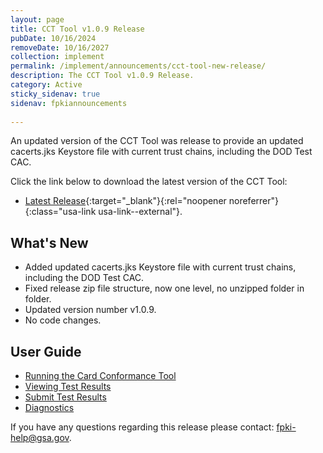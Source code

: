 ```yaml
---
layout: page
title: CCT Tool v1.0.9 Release
pubDate: 10/16/2024
removeDate: 10/16/2027
collection: implement
permalink: /implement/announcements/cct-tool-new-release/
description: The CCT Tool v1.0.9 Release.
category: Active
sticky_sidenav: true
sidenav: fpkiannouncements
      
---
```


An updated version of the CCT Tool was release to provide an updated cacerts.jks Keystore file with current trust chains, including the DOD Test CAC. 

Click the link below to download the latest version of the CCT Tool: 
- [Latest Release](https://github.com/GSA/piv-conformance/releases){:target="_blank"}{:rel="noopener noreferrer"}{:class="usa-link usa-link--external"}.

## What's New
- Added updated cacerts.jks Keystore file with current trust chains, including the DOD Test CAC.
- Fixed release zip file structure, now one level, no unzipped folder in folder.
- Updated version number v1.0.9.
- No code changes.

## User Guide
- [Running the Card Conformance Tool](https://github.com/GSA/piv-conformance/wiki/Running-the-CCT)
- [Viewing Test Results](https://github.com/GSA/piv-conformance/wiki/Test-results)
- [Submit Test Results](https://github.com/GSA/piv-conformance/wiki/Submit-Test-Results-to-the-FIPS-201-Evaluation-Lab)
- [Diagnostics](https://github.com/GSA/piv-conformance/wiki/Diagnostics)

If you have any questions regarding this release please contact: [fpki-help@gsa.gov](mailto:fpki-help@gsa.gov).
